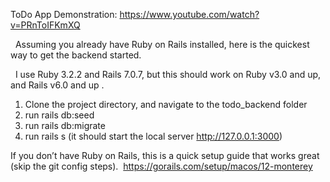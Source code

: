 ToDo App Demonstration: https://www.youtube.com/watch?v=PRnToIFKmXQ

  Assuming you already have Ruby on Rails installed, here is the quickest way to get the backend started.

  I use Ruby 3.2.2  and Rails 7.0.7, but this should work on Ruby v3.0 and up, and Rails v6.0 and up .

1. Clone the project directory, and navigate to the todo_backend folder
2. run rails db:seed 
3. run rails db:migrate  
4. run rails s (it should start the local server http://127.0.0.1:3000)

If you don’t have Ruby on Rails, this is a quick setup guide that works great 
(skip the git config steps).
 https://gorails.com/setup/macos/12-monterey 
